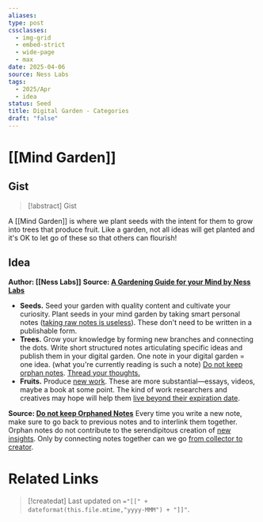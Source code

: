 ```yaml
---
aliases: 
type: post
cssclasses:
  - img-grid
  - embed-strict
  - wide-page
  - max
date: 2025-04-06
source: Ness Labs
tags:
  - 2025/Apr
  - idea
status: Seed
title: Digital Garden - Categories
draft: "false"
---
```

# [[Mind Garden]]
## Gist

> [!abstract] Gist
> 

A [[Mind Garden]] is where we plant seeds with the intent for them to grow into trees that produce fruit.  Like a garden, not all ideas will get planted and it's OK to let go of these so that others can flourish!

## Idea
**Author: [[Ness Labs]]**
**Source: [A Gardening Guide for your Mind by Ness Labs](https://www.mentalnodes.com/a-gardening-guide-for-your-mind)**

- **Seeds.** Seed your garden with quality content and cultivate your curiosity. Plant seeds in your mind garden by taking smart personal notes ([taking raw notes is useless](https://www.mentalnodes.com/taking-raw-notes-is-useless)). These don't need to be written in a publishable form.
- **Trees.** Grow your knowledge by forming new branches and connecting the dots. Write short structured notes articulating specific ideas and publish them in your digital garden. One note in your digital garden = one idea. (what you're currently reading is such a note) [Do not keep orphan notes](https://www.mentalnodes.com/do-not-keep-orphan-notes). [Thread your thoughts.](https://www.mentalnodes.com/threaded-thinking-instead-of-linear-thinking)
- **Fruits.** Produce [new work](https://www.mentalnodes.com/on-the-newness-of-ideas). These are more substantial—essays, videos, maybe a book at some point. The kind of work researchers and creatives may hope will help them [live beyond their expiration date](https://www.mentalnodes.com/living-beyond-your-expiration-date).

**Source: [Do not keep Orphaned Notes](https://www.mentalnodes.com/do-not-keep-orphan-notes)**
Every time you write a new note, make sure to go back to previous notes and to interlink them together. Orphan notes do not contribute to the serendipitous creation of [new insights](https://www.mentalnodes.com/on-the-newness-of-ideas). Only by connecting notes together can we go [from collector to creator](https://www.mentalnodes.com/from-collector-to-creator).

# Related Links




> [!createdat] Last updated on `="[[" + dateformat(this.file.mtime,"yyyy-MMM") + "]]"`.